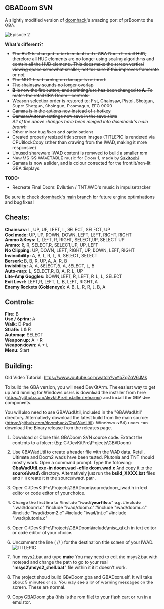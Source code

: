
## GBADoom SVN

A slightly modified version of [doomhack](https://github.com/doomhack/GBADoom)'s amazing port of prBoom to the GBA. 

![Episode 2](https://i.imgur.com/kOwpVzW.png)  

**What's different?:**
 - ~~The HUD is changed to be identical to the GBA Doom II retail HUD, therefore all HUD elements are no longer using scaling algorithms and contain all the HUD elements. This does make the screen vertical viewing space somewhat smaller, not too sure if this improves framerate or not.~~
 - ~~The MUG head turning on damage is restored.~~
 - ~~The chainsaw sounds no longer overlap.~~
 - ~~**B** is now the fire button, and sprinting/use has been changed to **A**. To match the retail GBA Doom II controls.~~
 - ~~Weapon selection order is restored to: Fist, Chainsaw, Pistol, Shotgun, Super Shotgun, Chaingun, Plasmagun, BFG 9000~~  
 - ~~Gamma is in the options now instead of a hotkey~~
 - ~~Gamma/Autorun settings now save in the save slots~~  
*All of the above changes have been merged into doomhack's main branch*
 - Other minor bug fixes and optimisations
 - Created properly resized title screen images (TITLEPIC is rendered via CPUBlockCopy rather than drawing from the IWAD, making it more responsive)
 - Unused shareware IWAD content is removed to build a smaller rom
 - New MS GS WAVETABLE music for Doom 1, made by [Sakitoshi](https://www.romhacking.net/community/2272/)
 - Gamma is now a slider, and is colour corrected for the frontlit/non-lit GBA displays.

**TODO:**
 - Recreate Final Doom: Evilution / TNT.WAD's music in impulsetracker

Be sure to check [doomhack's main branch](https://github.com/doomhack/GBADoom) for future engine optimisations and bug fixes!

## Cheats:
**Chainsaw:** L, UP, UP, LEFT, L, SELECT, SELECT, UP  
**God mode:** UP, UP, DOWN, DOWN, LEFT, LEFT, RIGHT, RIGHT  
**Ammo & Keys:** L, LEFT, R, RIGHT, SELECT,UP, SELECT, UP  
**Ammo:** R, R, SELECT,R, SELECT,UP, UP, LEFT  
**No Clipping:** UP, DOWN, LEFT, RIGHT, UP, DOWN, LEFT, RIGHT  
**Invincibility:** A, B, L, R, L, R, SELECT, SELECT  
**Berserk:** B, B, R, UP, A, A, R, B  
**Invisibility:** A, A, SELECT,B, A, SELECT, L, B  
**Auto-map:** L, SELECT,R, B, A, R, L, UP  
**Lite-Amp Goggles:** DOWN,LEFT, R, LEFT, R, L, L, SELECT  
**Exit Level:** LEFT,R, LEFT, L, B, LEFT, RIGHT, A  
**Enemy Rockets (Goldeneye):** A, B, L, R, R, L, B, A  

## Controls:  
**Fire:** B  
**Use / Sprint:** A  
**Walk:** D-Pad  
**Strafe:** L & R  
**Automap:** SELECT  
**Weapon up:** A + R  
**Weapon down:** A + L  
**Menu:** Start  

## Building:
Old Video Tutorial: https://www.youtube.com/watch?v=YbZgZqV6JMk

To build the GBA version, you will need DevKitArm. The easiest way to get up and running for Windows users is download the installer from here (https://github.com/devkitPro/installer/releases) and install the GBA dev components.

You will also need to use GBAWadUtil, included in the "GBAWadUtil\" directory. Alternatively download the latest build from the main source: (https://github.com/doomhack/GbaWadUtil). Windows (x64) users can download the Binary release from the releases page.

1) Download or Clone this GBADoom SVN source code.
Extract the contents to a folder: (Eg: C:\DevKitPro\Projects\GBADoom)

2) Use GBAWadUtil to create a header file with the WAD data. Retail, Ultimate and Doom2 wads have been tested. Plutonia and TNT should mostly work. 
Open a command prompt.
Type the following:
**GbaWadUtil.exe -in doom.wad -cfile doom.wad.c**
And copy it to the **source\\iwad\\** directory.
Alternatively just run the **build_XXXX.bat** files and it'll create it in the source\iwad\ path.

3) Open C:\DevKitPro\Projects\GBADoom\source\doom_iwad.h in text editor or code editor of your choice.
4) Change the first line to #include "iwad/**yourfile**.c" e.g.
#include "iwad/doom1.c"
#include "iwad/doom.c"
#include "iwad/doomu.c"
#include "iwad/doom2.c"
#include "iwad/tnt.c"
#include "iwad/plutonia.c"

5) Open C:\DevKitPro\Projects\GBADoom\include\misc_gfx.h in text editor or code editor of your choice.
6) Uncomment the line ( // ) for the destination title screen of your IWAD.
![TITLEPIC](https://i.imgur.com/PUt0IJh.png)
5) Run msys2.bat and type **make**
You may need to edit the msys2.bat with notepad and change the path to go to your real "**msys2\msys2_shell.bat**" file within it if it doesn't work.

6) The project should build GBADoom.gba and GBADoom.elf. It will take about 5 minutes or so. You may see a lot of warning messages on the screen. These are normal.

7) Copy GBADoom.gba (this is the rom file) to your flash cart or run in a emulator.
